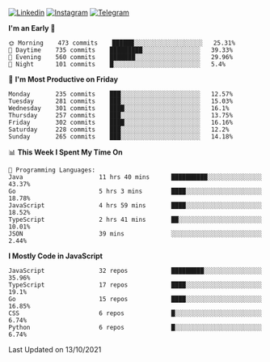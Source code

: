 [![Linkedin](https://img.shields.io/badge/-Archie-blue?style=flat-square&labelColor=gray&logo=Linkedin&logoColor=white&link=https://www.linkedin.com/in/archisdi)](https://www.linkedin.com/in/archisdi)
[![Instagram](https://img.shields.io/badge/-@archisdi-orange?style=flat-square&labelColor=gray&logo=Instagram&logoColor=white&link=https://www.instagram.com/archisdi)](https://www.instagram.com/archisdi)
[![Telegram](https://img.shields.io/badge/-aai-informational?style=flat-square&labelColor=gray&logo=telegram&logoColor=white&link=https://t.me/archisdi)](https://t.me/archisdi)

<!--START_SECTION:waka-->
**I'm an Early 🐤** 

```text
🌞 Morning    473 commits    ██████░░░░░░░░░░░░░░░░░░░   25.31% 
🌆 Daytime    735 commits    █████████░░░░░░░░░░░░░░░░   39.33% 
🌃 Evening    560 commits    ███████░░░░░░░░░░░░░░░░░░   29.96% 
🌙 Night      101 commits    █░░░░░░░░░░░░░░░░░░░░░░░░   5.4%

```
📅 **I'm Most Productive on Friday** 

```text
Monday       235 commits    ███░░░░░░░░░░░░░░░░░░░░░░   12.57% 
Tuesday      281 commits    ███░░░░░░░░░░░░░░░░░░░░░░   15.03% 
Wednesday    301 commits    ████░░░░░░░░░░░░░░░░░░░░░   16.1% 
Thursday     257 commits    ███░░░░░░░░░░░░░░░░░░░░░░   13.75% 
Friday       302 commits    ████░░░░░░░░░░░░░░░░░░░░░   16.16% 
Saturday     228 commits    ███░░░░░░░░░░░░░░░░░░░░░░   12.2% 
Sunday       265 commits    ███░░░░░░░░░░░░░░░░░░░░░░   14.18%

```


📊 **This Week I Spent My Time On** 

```text
💬 Programming Languages: 
Java                     11 hrs 40 mins      ██████████░░░░░░░░░░░░░░░   43.37% 
Go                       5 hrs 3 mins        ████░░░░░░░░░░░░░░░░░░░░░   18.78% 
JavaScript               4 hrs 59 mins       ████░░░░░░░░░░░░░░░░░░░░░   18.52% 
TypeScript               2 hrs 41 mins       ██░░░░░░░░░░░░░░░░░░░░░░░   10.01% 
JSON                     39 mins             ░░░░░░░░░░░░░░░░░░░░░░░░░   2.44%

```

**I Mostly Code in JavaScript** 

```text
JavaScript               32 repos            █████████░░░░░░░░░░░░░░░░   35.96% 
TypeScript               17 repos            ████░░░░░░░░░░░░░░░░░░░░░   19.1% 
Go                       15 repos            ████░░░░░░░░░░░░░░░░░░░░░   16.85% 
CSS                      6 repos             █░░░░░░░░░░░░░░░░░░░░░░░░   6.74% 
Python                   6 repos             █░░░░░░░░░░░░░░░░░░░░░░░░   6.74%

```



 Last Updated on 13/10/2021
<!--END_SECTION:waka-->
